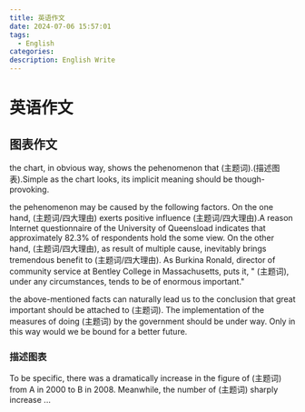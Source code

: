 ```yaml
---
title: 英语作文
date: 2024-07-06 15:57:01
tags:
  - English
categories: 
description: English Write
---
```


# 英语作文

## 图表作文

the chart, in obvious way, shows the pehenomenon that (主题词).(描述图表).Simple as the chart looks, its implicit meaning should be though-provoking.

the pehenomenon may be caused by the following factors. On the one hand, (主题词/四大理由) exerts positive influence  (主题词/四大理由).A reason Internet questionnaire of the University of Queensload indicates that approximately 82.3% of respondents hold the some view. On the other hand, (主题词/四大理由), as result of multiple cause, inevitably brings tremendous benefit to  (主题词/四大理由). As Burkina Ronald, director of community service at Bentley College in Massachusetts, puts it, " (主题词), under any circumstances, tends to be of enormous important."

the above-mentioned facts can naturally lead us to the conclusion that great important should be attached to  (主题词). The implementation of the measures of doing (主题词) by the government should be under way. Only in this way would we be bound for a better  future.



### 描述图表

To be specific, there was a dramatically increase in the figure of (主题词) from A in 2000 to B in 2008. Meanwhile, the number of (主题词) sharply increase ...
